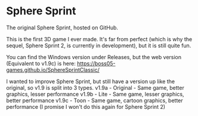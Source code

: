 # Sphere Sprint
The original Sphere Sprint, hosted on GitHub.

This is the first 3D game I ever made. It's far from perfect (which is why the sequel, Sphere Sprint 2, is currently in development), but it is still quite fun.

You can find the Windows version under Releases, but the web version (Equivalent to v1.9c) is here:
https://boss05-games.github.io/SphereSprintClassic/

I wanted to improve Sphere Sprint, but still have a version up like the original, so v1.9 is split into 3 types.
v1.9a - Original - Same game, better graphics, lesser performance
v1.9b - Lite - Same game, lesser graphics, better performance
v1.9c - Toon - Same game, cartoon graphics, better performance
(I promise I won't do this again for Sphere Sprint 2)
